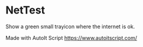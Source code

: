 # NetTest
Show a green small trayicon where the internet is ok.

Made with AutoIt Script
https://www.autoitscript.com/
